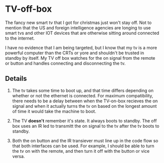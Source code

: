 # TV-off-box

The fancy new smart tv that I got for christmas just won't stay off. Not to mention that the US and foreign intelligence agencies are longing to use smart tvs and other IOT devices that are otherwise sitting around connected to the internet.

I have no evidence that I am being targeted, but I know that my tv is a more powerful computer than the CRTs or yore and shouldn't be trusted in standby by itself. My TV off box watches for the on signal from the remote or button and handles connecting and disconnecting the tv.

## Details

1. The tv takes some time to boot up, and that time differs depending on whether or not the ethernet is connected. For maximum compatibility, there needs to be a delay between when the TV-on-box recieves the on signal and when it actually turns the tv on based on the longest amount of time it would take the machine to boot. 

2. The TV **doesn't** remember it's state. It always boots to standby. The off box uses an IR led to transmitt the on signal to the tv after the tv boots to standby.

3. Both the on button and the IR transiever must line up in the code flow so that both interfaces can be used. For example, I should be able to turn the tv on with the remote, and then turn it off with the button or vice versa.

